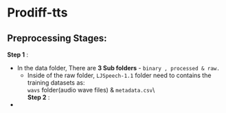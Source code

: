 # Prodiff-tts
## Preprocessing Stages: 
**Step 1** : 
- In the data folder, There are **3 Sub folders** - `binary , processed & raw.`
    - Inside of the raw folder, `LJSpeech-1.1` folder need to contains the training datasets as: \
     `wavs` folder(audio wave files) & `metadata.csv`\\\
**Step 2** :
- 